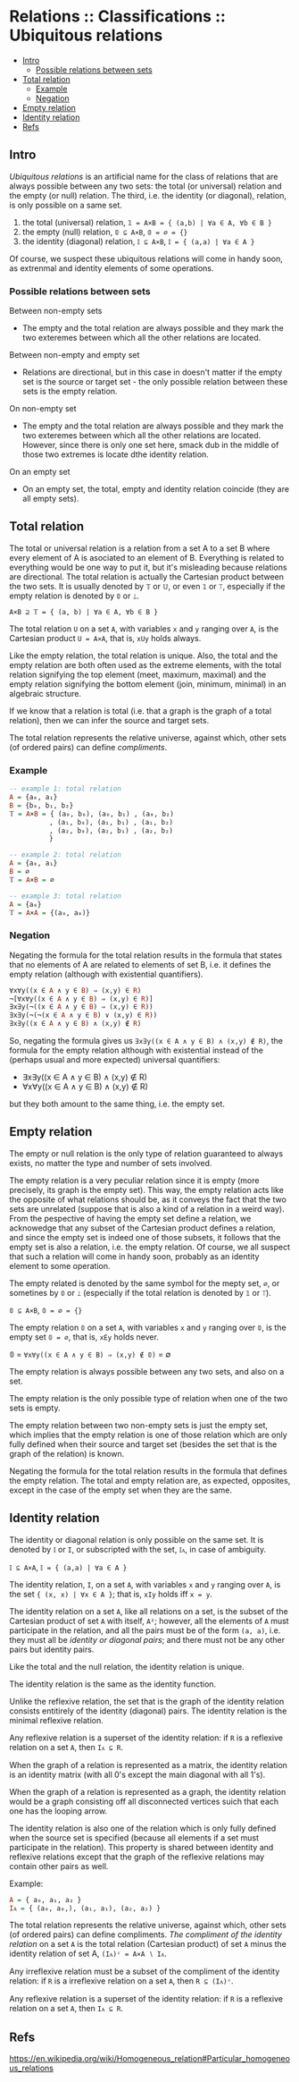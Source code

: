 # Relations :: Classifications :: Ubiquitous relations

<!-- TOC -->

- [Intro](#intro)
  - [Possible relations between sets](#possible-relations-between-sets)
- [Total relation](#total-relation)
  - [Example](#example)
  - [Negation](#negation)
- [Empty relation](#empty-relation)
- [Identity relation](#identity-relation)
- [Refs](#refs)

<!-- /TOC -->

## Intro

*Ubiquitous relations* is an artificial name for the class of relations that are always possible between any two sets: the total (or universal) relation and the empty (or null) relation. The third, i.e. the identity (or diagonal), relation, is only possible on a same set.
1. the total (universal) relation, `𝟙 = A×B = { (a,b) | ∀a ∈ A, ∀b ∈ B }`
2. the empty (null) relation, `𝟘 ⊆ A×B`, `𝟘 = ∅ = {}`
3. the identity (diagonal) relation, `𝕀 ⊆ A×B`, `𝕀 = { (a,a) | ∀a ∈ A }`

Of course, we suspect these ubiquitous relations will come in handy soon, as extrenmal and identity elements of some operations.

### Possible relations between sets

Between non-empty sets
- The empty and the total relation are always possible and they mark the two exteremes between which all the other relations are located.

Between non-empty and empty set
- Relations are directional, but in this case in doesn't matter if the empty set is the source or target set - the only possible relation between these sets is the empty relation.

On non-empty set
- The empty and the total relation are always possible and they mark the two exteremes between which all the other relations are located. However, since there is only one set here, smack dub in the middle of those two extremes is locate dthe identity relation.

On an empty set
- On an empty set, the total, empty and identity relation coincide (they are all empty sets).

## Total relation

The total or universal relation is a relation from a set A to a set B where every element of A is asociated to an element of B. Everything is related to everything would be one way to put it, but it's misleading because relations are directional. The total relation is actually the Cartesian product between the two sets. It is usually denoted by `𝕋` or `𝕌`, or even `𝟙` or `⟙`, especially if the empty relation is denoted by `𝟘` or `⟘`.

`A×B ⊇ 𝕋 = { (a, b) | ∀a ∈ A, ∀b ∈ B }`

The total relation `U` on a set `A`, with variables `x` and `y` ranging over `A`, is the Cartesian product `U = A×A`, that is, `xUy` holds always.

Like the empty relation, the total relation is unique. Also, the total and the empty relation are both often used as the extreme elements, with the total relation signifying the top element (meet, maximum, maximal) and the empty relation signifying the bottom element (join, minimum, minimal) in an algebraic structure.

If we know that a relation is total (i.e. that a graph is the graph of a total relation), then we can infer the source and target sets.

The total relation represents the relative universe, against which, other sets (of ordered pairs) can define *compliments*.

### Example

```hs
-- example 1: total relation
A = {a₀, a₁}
B = {b₀, b₁, b₂}
𝕋 = A×B = { (a₀, b₀), (a₀, b₁) , (a₀, b₂)
          , (a₁, b₀), (a₁, b₁) , (a₁, b₂)
          , (a₂, b₀), (a₂, b₁) , (a₂, b₂)
          }

-- example 2: total relation
A = {a₀, a₁}
B = ∅
𝕋 = A×B = ∅

-- example 3: total relation
A = {a₀}
𝕋 = A×A = {(a₀, a₀)}
```

### Negation

Negating the formula for the total relation results in the formula that states that no elements of A are related to elements of set B, i.e. it defines the empty relation (although with existential quantifiers).

```hs
∀x∀y((x ∈ A ∧ y ∈ B) ⇒ (x,y) ∈ R)
¬[∀x∀y((x ∈ A ∧ y ∈ B) ⇒ (x,y) ∈ R)]
∃x∃y(¬((x ∈ A ∧ y ∈ B) ⇒ (x,y) ∈ R))
∃x∃y(¬(¬(x ∈ A ∧ y ∈ B) ∨ (x,y) ∈ R))
∃x∃y((x ∈ A ∧ y ∈ B) ∧ (x,y) ∉ R)
```

So, negating the formula gives us `∃x∃y((x ∈ A ∧ y ∈ B) ∧ (x,y) ∉ R)`, the formula for the empty relation although with existential instead of the (perhaps usual and more expected) universal quantifiers:
- ∃x∃y((x ∈ A ∧ y ∈ B) ∧ (x,y) ∉ R)
- ∀x∀y((x ∈ A ∧ y ∈ B) ∧ (x,y) ∉ R)

but they both amount to the same thing, i.e. the empty set.


## Empty relation

The empty or null relation is the only type of relation guaranteed to always exists, no matter the type and number of sets involved.

The empty relation is a very peculiar relation since it is empty (more precisely, its graph is the empty set). This way, the empty relation acts like the opposite of what relations should be, as it conveys the fact that the two sets are unrelated (suppose that is also a kind of a relation in a weird way). From the pespective of having the empty set define a relation, we acknowedge that any subset of the Cartesian product defines a relation, and since the empty set is indeed one of those subsets, it follows that the empty set is also a relation, i.e. the empty relation. Of course, we all suspect that such a relation will come in handy soon, probably as an identity element to some operation.

The empty related is denoted by the same symbol for the mepty set, `∅`, or sometines by `𝟘` or `⟘` (especially if the total relation is denoted by `𝟙` or `⟙`).

`𝟘 ⊆ A×B`, `𝟘 = ∅ = {}`

The empty relation `𝟘` on a set `A`, with variables `x` and `y` ranging over `𝟘`, is the empty set `𝟘 = ∅`, that is, `xEy` holds never.

𝟘 = `∀x∀y((x ∈ A ∧ y ∈ B) ⇒ (x,y) ∉ 𝟘)` = ∅

The empty relation is always possible between any two sets, and also on a set.

The empty relation is the only possible type of relation when one of the two sets is empty.

The empty relation between two non-empty sets is just the empty set, which implies that the empty relation is one of those relation which are only fully defined when their source and target set (besides the set that is the graph of the relation) is known.

Negating the formula for the total relation results in the formula that defines the empty relation. The total and empty relation are, as expected, opposites, except in the case of the empty set when they are the same.

## Identity relation

The identity or diagonal relation is only possible on the same set. It is denoted by `𝕀` or `I`, or subscripted with the set, `𝕀ᴀ`, in case of ambiguity.

`𝕀 ⊆ A×A`, `𝕀 = { (a,a) | ∀a ∈ A }`

The identity relation, `I`, on a set `A`, with variables `x` and `y` ranging over `A`, is the set `{ (x, x) | ∀x ∈ A }`; that is, `xIy` holds iff `x = y`.

The identity relation on a set `A`, like all relations on a set, is the subset of the Cartesian product of set `A` with itself, `A²`; however, all the elements of `A` must participate in the relation, and all the pairs must be of the form `(a, a)`, i.e. they must all be *identity or diagonal pairs*; and there must not be any other pairs but identity pairs.

Like the total and the null relation, the identity relation is unique.

The identity relation is the same as the identity function.

Unlike the reflexive relation, the set that is the graph of the identity relation consists entitirely of the identity (diagonal) pairs. The identity relation is the minimal reflexive relation.

Any reflexive relation is a superset of the identity relation: if `R` is a reflexive relation on a set `A`, then `Iᴀ ⊆ R`.

When the graph of a relation is represented as a matrix, the identity relation is an identity matrix (with all 0's except the main diagonal with all 1's).

When the graph of a relation is represented as a graph, the identity relation would be a graph consisting off all disconnected vertices suich that each one has the looping arrow.

The identity relation is also one of the relation which is only fully defined when the source set is specified (because all elements if a set must participate in the relation). This property is shared between identity and reflexive relations except that the graph of the reflexive relations may contain other pairs as well.

Example:

```hs
A = { a₀, a₁, a₂ }
Iᴀ = { (a₀, a₀,), (a₁, a₁), (a₂, a₂) }
```

The total relation represents the relative universe, against which, other sets (of ordered pairs) can define compliments. *The compliment of the identity relation* on a set `A` is the total relation (Cartesian product) of set `A` minus the identity relation of set A, `(Iᴀ)ᶜ = A×A ∖ Iᴀ`.

Any irreflexive relation must be a subset of the compliment of the identity relation: if `R` is a irreflexive relation on a set `A`, then `R ⊆ (Iᴀ)ᶜ`.

Any reflexive relation is a superset of the identity relation: if `R` is a reflexive relation on a set `A`, then `Iᴀ ⊆ R`.

## Refs

https://en.wikipedia.org/wiki/Homogeneous_relation#Particular_homogeneous_relations
